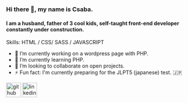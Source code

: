 ### Hi there 👋, my name is Csaba.
#### I am a husband, father of 3 cool kids, self-taught front-end developer constantly under construction.


Skills: HTML / CSS/ SASS / JAVASCRIPT 

- 🔭 I’m currently working on a wordpress page with PHP. 
- 🌱 I’m currently learning PHP.
- 👯 I’m looking to collaborate on open projects. 
- ⚡ Fun fact: I'm currently preparing for the JLPT5 (japanese) test. :jp: 


[<img src='https://cdn.jsdelivr.net/npm/simple-icons@3.0.1/icons/github.svg' alt='github' height='40'>](https://github.com/Farkas80)  [<img src='https://cdn.jsdelivr.net/npm/simple-icons@3.0.1/icons/linkedin.svg' alt='linkedin' height='40'>](https://linkedin.com/in/csaba-farkas-09998315b)  




